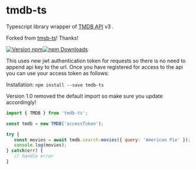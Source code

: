 # tmdb-ts


Typescript library wrapper of [TMDB API](https://developers.themoviedb.org/) v3 .

Forked from [tmsb-ts](https://github.com/blakejoy/tmdb-ts)! Thanks!


[![Version npm](https://img.shields.io/npm/v/tmdb-ts.svg?style=flat-square)](https://www.npmjs.com/package/tmdb-ts)[![npm Downloads](https://img.shields.io/npm/dm/tmdb-ts.svg?style=flat-square)](https://npmcharts.com/compare/tmdb-ts?minimal=true)

This uses new jwt authentication token for requests so there is no need to append api key to the url. 
Once you have registered for access to the api you can use your access token as follows:

Installation:
``
npm install --save tmdb-ts
``

Version 1.0 removed the default import so make sure you update accordingly!

```js
import { TMDB } from 'tmdb-ts';

const tmdb = new TMDB('accessToken');

try {
   const movies = await tmdb.search.movies({ query: 'American Pie' });
   console.log(movies);
} catch(err) {
   // handle error
}
```





